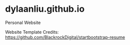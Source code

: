 # dylaanliu.github.io

Personal Website

Website Template Credits: https://github.com/BlackrockDigital/startbootstrap-resume